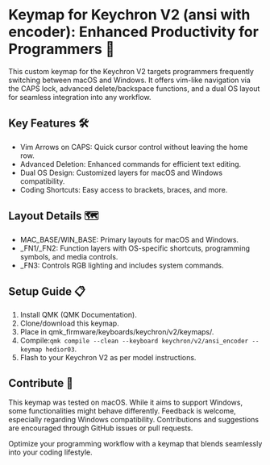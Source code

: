 # Keymap for Keychron V2 (ansi with encoder): Enhanced Productivity for Programmers 🚀

This custom keymap for the Keychron V2 targets programmers frequently switching between macOS and Windows. It offers vim-like navigation via the CAPS lock, advanced delete/backspace functions, and a dual OS layout for seamless integration into any workflow.

## Key Features 🛠️

- Vim Arrows on CAPS: Quick cursor control without leaving the home row.
- Advanced Deletion: Enhanced commands for efficient text editing.
- Dual OS Design: Customized layers for macOS and Windows compatibility.
- Coding Shortcuts: Easy access to brackets, braces, and more.

## Layout Details 🗺️

- MAC_BASE/WIN_BASE: Primary layouts for macOS and Windows.
- \_FN1/\_FN2: Function layers with OS-specific shortcuts, programming symbols, and media controls.
- \_FN3: Controls RGB lighting and includes system commands.

## Setup Guide 📋

1. Install QMK (QMK Documentation).
1. Clone/download this keymap.
1. Place in qmk_firmware/keyboards/keychron/v2/keymaps/.
1. Compile:`qmk compile --clean --keyboard keychron/v2/ansi_encoder --keymap hedior03`.
1. Flash to your Keychron V2 as per model instructions.

## Contribute 🤝

This keymap was tested on macOS. While it aims to support Windows, some functionalities might behave differently. Feedback is welcome, especially regarding Windows compatibility. Contributions and suggestions are encouraged through GitHub issues or pull requests.

Optimize your programming workflow with a keymap that blends seamlessly into your coding lifestyle.
